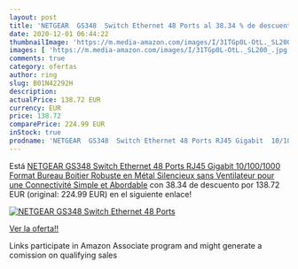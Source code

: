 ```yaml
---
layout: post
title: 'NETGEAR  GS348  Switch Ethernet 48 Ports al 38.34 % de descuento'
date: 2020-12-01 06:44:22
thumbnailImage: 'https://m.media-amazon.com/images/I/31TGp0L-OtL._SL200_.jpg'
images: [ 'https://m.media-amazon.com/images/I/31TGp0L-OtL._SL200_.jpg' ]
comments: true
category: ofertas
author: ring
slug: B01N42292H
description:
actualPrice: 138.72 EUR
currency: EUR
price: 138.72
comparePrice: 224.99 EUR
inStock: true
prodname: 'NETGEAR  GS348  Switch Ethernet 48 Ports RJ45 Gigabit  10/100/1000    Format Bureau  Boitier Robuste en Métal  Silencieux sans Ventilateur pour une Connectivité Simple et Abordable'
---
```


Está [NETGEAR  GS348  Switch Ethernet 48 Ports RJ45 Gigabit  10/100/1000    Format Bureau  Boitier Robuste en Métal  Silencieux sans Ventilateur pour une Connectivité Simple et Abordable](https://www.amazon.fr/dp/B01N42292H/?tag=tolees0d-21) con 38.34 de descuento por 138.72 EUR (original: 224.99 EUR) en el siguiente enlace!

[![NETGEAR  GS348  Switch Ethernet 48 Ports](https://m.media-amazon.com/images/I/31TGp0L-OtL._SL200_.jpg)](https://www.amazon.fr/dp/B01N42292H/?tag=tolees0d-21)

[Ver la oferta!!](https://www.amazon.fr/dp/B01N42292H/?tag=tolees0d-21)

Links participate in Amazon Associate program and might generate a comission on qualifying sales


